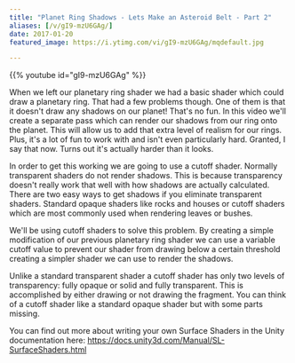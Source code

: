 ```yaml
---
title: "Planet Ring Shadows - Lets Make an Asteroid Belt - Part 2"
aliases: [/v/gI9-mzU6GAg/]
date: 2017-01-20
featured_image: https://i.ytimg.com/vi/gI9-mzU6GAg/mqdefault.jpg

---
```


{{% youtube id="gI9-mzU6GAg" %}}

When we left our planetary ring shader we had a basic shader which could draw a planetary ring. That had a few problems though. One of them is that it doesn't draw any shadows on our planet! That's no fun. In this video we'll create a separate pass which can render our shadows from our ring onto the planet. This will allow us to add that extra level of realism for our rings. Plus, it's a lot of fun to work with and isn't even particularly hard. Granted, I say that now. Turns out it's actually harder than it looks.

In order to get this working we are going to use a cutoff shader. Normally transparent shaders do not render shadows. This is because transparency doesn't really work that well with how shadows are actually calculated. There are two easy ways to get shadows if you eliminate transparent shaders. Standard opaque shaders like rocks and houses or cutoff shaders which are most commonly used when rendering leaves or bushes.

We'll be using cutoff shaders to solve this problem. By creating a simple modification of our previous planetary ring shader we can use a variable cutoff value to prevent our shader from drawing below a certain threshold creating a simpler shader we can use to render the shadows.

Unlike a standard transparent shader a cutoff shader has only two levels of transparency: fully opaque or solid and fully transparent. This is accomplished by either drawing or not drawing the fragment. You can think of a cutoff shader like a standard opaque shader but with some parts missing.


You can find out more about writing your own Surface Shaders in the Unity documentation here: https://docs.unity3d.com/Manual/SL-SurfaceShaders.html